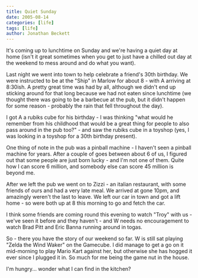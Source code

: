```yaml
---
title: Quiet Sunday
date: 2005-08-14
categories: [life]
tags: [life]
author: Jonathan Beckett
---
```


It's coming up to lunchtime on Sunday and we're having a quiet day at home (isn't it great sometimes when you get to just have a chilled out day at the weekend to mess around and do what you want).

Last night we went into town to help celebrate a friend's 30th birthday. We were instructed to be at the "Ship" in Marlow for about 8 - with A arriving at 8:30ish. A pretty great time was had by all, although we didn't end up sticking around for that long because we had not eaten since lunchtime (we thought there was going to be a barbecue at the pub, but it didn't happen for some reason - probably the rain that fell throughout the day).

I got A a rubiks cube for his birthday - I was thinking "what would he remember from his childhood that would be a great thing for people to also pass around in the pub too?" - and saw the rubiks cube in a toyshop (yes, I was looking in a toyshop for a 30th birthday present).

One thing of note in the pub was a pinball machine - I haven't seen a pinball machine for years. After a couple of goes between about 6 of us, I figured out that some people are just born lucky - and I'm not one of them. Quite how I can score 6 million, and somebody else can score 45 million is beyond me.

After we left the pub we went on to Zizzi - an italian restaurant, with some friends of ours and had a very late meal. We arrived at gone 10pm, and amazingly weren't the last to leave. We left our car in town and got a lift home - so were both up at 8 this morning to go and fetch the car.

I think some friends are coming round this evening to watch "Troy" with us - we've seen it before and they haven't - and W needs no encouragement to watch Brad Pitt and Eric Banna running around in togas.

So - there you have the story of our weekend so far. W is still sat playing "Zelda the Wind Waker" on the Gamecube. I did manage to get a go on it mid-morning to play Mario Kart against her, but otherwise she has hogged it ever since I plugged it in. So much for me being the game nut in the house.

I'm hungry... wonder what I can find in the kitchen?